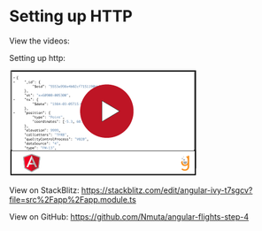 # Setting up HTTP


View the videos:

Setting up http: 


[![](video-player.png)](https://watch.screencastify.com/v/cSvlMHlfFYSg0fxK3q1X)


View on StackBlitz:
https://stackblitz.com/edit/angular-ivy-t7sgcv?file=src%2Fapp%2Fapp.module.ts


View on GitHub: 
https://github.com/Nmuta/angular-flights-step-4


